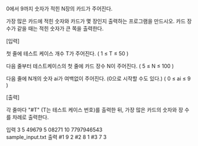0에서 9까지 숫자가 적힌 N장의 카드가 주어진다.

가장 많은 카드에 적힌 숫자와 카드가 몇 장인지 출력하는 프로그램을 만드시오. 카드 장수가 같을 때는 적힌 숫자가 큰 쪽을 출력한다.


 

[입력]
 

첫 줄에 테스트 케이스 개수 T가 주어진다.  ( 1 ≤ T ≤ 50 )

다음 줄부터 테스트케이스의 첫 줄에 카드 장수 N이 주어진다. ( 5 ≤ N ≤ 100 )

다음 줄에 N개의 숫자 ai가 여백없이 주어진다. (0으로 시작할 수도 있다.)  ( 0 ≤ ai ≤ 9 ) 

 

[출력]
 

각 줄마다 "#T" (T는 테스트 케이스 번호)를 출력한 뒤, 가장 많은 카드의 숫자와 장 수를 차례로 출력한다.

입력
3
5
49679
5
08271
10
7797946543	 
sample_input.txt
출력
#1 9 2
#2 8 1
#3 7 3